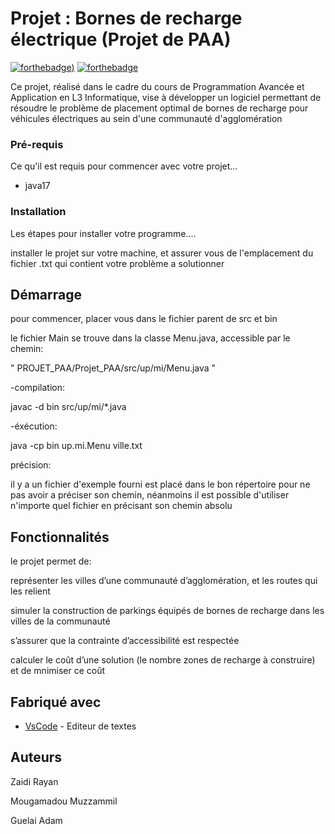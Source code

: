 # Projet : Bornes de recharge électrique (Projet de PAA)
[![forthebadge](https://forthebadge.com/images/badges/made-with-java.svg))](http://forthebadge.com)  [![forthebadge](https://forthebadge.com/images/badges/powered-by-coffee.svg)](http://forthebadge.com)

Ce projet, réalisé dans le cadre du cours de Programmation Avancée et Application en L3 Informatique, vise à développer un logiciel permettant de résoudre le problème de placement optimal de bornes de recharge pour véhicules électriques au sein d'une communauté d'agglomération

### Pré-requis

Ce qu'il est requis pour commencer avec votre projet...

- java17

### Installation

Les étapes pour installer votre programme....


installer le projet sur votre machine, et assurer vous de l'emplacement du fichier .txt qui contient votre problème a solutionner



## Démarrage

pour commencer, placer vous dans le fichier parent de src et bin

le fichier Main se trouve dans la classe Menu.java, accessible par le chemin:

" PROJET_PAA/Projet_PAA/src/up/mi/Menu.java "

-compilation:

javac -d bin src/up/mi/*.java

-éxécution:

java -cp bin up.mi.Menu ville.txt

précision:

il y a un fichier d'exemple fourni est placé dans le bon répertoire pour ne pas avoir a préciser son chemin, néanmoins il est possible d'utiliser n'importe quel fichier en précisant son chemin absolu

## Fonctionnalités

le projet permet de:

représenter les villes d’une communauté d’agglomération, et les routes qui les relient

simuler la construction de parkings équipés de bornes de recharge dans les villes de la
communauté

s’assurer que la contrainte d’accessibilité est respectée

calculer le coût d’une solution (le nombre zones de recharge à construire) et de mnimiser ce coût


## Fabriqué avec


* [VsCode](https://code.visualstudio.com/) - Editeur de textes


## Auteurs
Zaidi Rayan

Mougamadou Muzzammil

Guelai Adam





